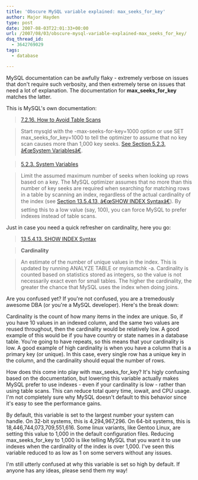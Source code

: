 ```yaml
---
title: 'Obscure MySQL variable explained: max_seeks_for_key'
author: Major Hayden
type: post
date: 2007-08-03T22:01:33+00:00
url: /2007/08/03/obscure-mysql-variable-explained-max_seeks_for_key/
dsq_thread_id:
  - 3642769029
tags:
  - database

---
```

MySQL documentation can be awfully flaky - extremely verbose on issues that don't require such verbosity, and then extremely terse on issues that need a lot of explanation. The documentation for **max\_seeks\_for_key** matches the latter.

This is MySQL's own documentation:

> [7.2.16. How to Avoid Table Scans][1]

> Start mysqld with the -max-seeks-for-key=1000 option or use SET max\_seeks\_for_key=1000 to tell the optimizer to assume that no key scan causes more than 1,000 key seeks. [See Section 5.2.3, â€œSystem Variablesâ€][2].

> [5.2.3. System Variables][2]

> Limit the assumed maximum number of seeks when looking up rows based on a key. The MySQL optimizer assumes that no more than this number of key seeks are required when searching for matching rows in a table by scanning an index, regardless of the actual cardinality of the index (see [Section 13.5.4.13, â€œSHOW INDEX Syntaxâ€][3]). By setting this to a low value (say, 100), you can force MySQL to prefer indexes instead of table scans.

Just in case you need a quick refresher on cardinality, here you go:

> [13.5.4.13. SHOW INDEX Syntax][3]

> **Cardinality**

> An estimate of the number of unique values in the index. This is updated by running ANALYZE TABLE or myisamchk -a. Cardinality is counted based on statistics stored as integers, so the value is not necessarily exact even for small tables. The higher the cardinality, the greater the chance that MySQL uses the index when doing joins.

Are you confused yet? If you're not confused, you are a tremedously awesome DBA (or you're a MySQL developer). Here's the break down:

Cardinality is the count of how many items in the index are unique. So, if you have 10 values in an indexed column, and the same two values are reused throughout, then the cardinality would be relatively low. A good example of this would be if you have country or state names in a database table. You're going to have repeats, so this means that your cardinality is low. A good example of high cardinality is when you have a column that is a primary key (or unique). In this case, every single row has a unique key in the column, and the cardinality should equal the number of rows.

How does this come into play with max\_seeks\_for_key? It's higly confusing based on the documentation, but lowering this variable actually makes MySQL prefer to use indexes - even if your cardinality is low - rather than using table scans. This can reduce total query time, iowait, and CPU usage. I'm not completely sure why MySQL doesn't default to this behavior since it's easy to see the performance gains.

By default, this variable is set to the largest number your system can handle. On 32-bit systems, this is 4,294,967,296. On 64-bit systems, this is 18,446,744,073,709,551,616. Some linux variants, like Gentoo Linux, are setting this value to 1,000 in the default configuration files. Reducing max\_seeks\_for_key to 1,000 is like telling MySQL that you want it to use indexes when the cardinality of the index is over 1,000. I've seen this variable reduced to as low as 1 on some servers without any issues.

I'm still utterly confused at why this variable is set so high by default. If anyone has any ideas, please send them my way!

 [1]: http://dev.mysql.com/doc/refman/5.0/en/how-to-avoid-table-scan.html
 [2]: http://dev.mysql.com/doc/refman/5.0/en/server-system-variables.html
 [3]: http://dev.mysql.com/doc/refman/5.0/en/show-index.html
